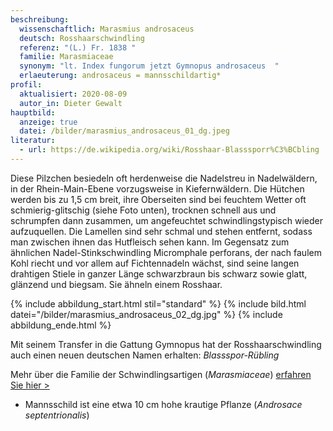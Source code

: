 ```yaml
---
beschreibung:
  wissenschaftlich: Marasmius androsaceus
  deutsch: Rosshaarschwindling
  referenz: "(L.) Fr. 1838 "
  familie: Marasmiaceae
  synonym: "lt. Index fungorum jetzt Gymnopus androsaceus  "
  erlaeuterung: androsaceus = mannsschildartig*
profil:
  aktualisiert: 2020-08-09
  autor_in: Dieter Gewalt
hauptbild:
  anzeige: true
  datei: /bilder/marasmius_androsaceus_01_dg.jpeg
literatur:
  - url: https://de.wikipedia.org/wiki/Rosshaar-Blasssporr%C3%BCbling
---
```

Diese Pilzchen besiedeln oft herdenweise die Nadelstreu in Nadelwäldern, in der Rhein-Main-Ebene vorzugsweise in Kiefernwäldern. Die Hütchen werden bis zu 1,5 cm breit, ihre Oberseiten sind bei feuchtem Wetter oft schmierig-glitschig (siehe Foto unten), trocknen schnell aus und schrumpfen dann zusammen, um angefeuchtet schwindlingstypisch wieder aufzuquellen. Die Lamellen sind sehr schmal und stehen entfernt, sodass man zwischen ihnen das Hutfleisch sehen kann. Im Gegensatz zum ähnlichen Nadel-Stinkschwindling Micromphale perforans, der nach faulem Kohl riecht und vor allem auf Fichtennadeln wächst, sind seine langen drahtigen Stiele in ganzer Länge schwarzbraun bis schwarz sowie glatt, glänzend und biegsam. Sie ähneln einem Rosshaar.

{% include abbildung_start.html stil="standard" %}
{% include bild.html datei="/bilder/marasmius_androsaceus_02_dg.jpg" %}
{% include abbildung_ende.html %}

Mit seinem Transfer in die Gattung Gymnopus hat der Rosshaarschwindling auch einen neuen deutschen Namen erhalten: *Blassspor-Rübling*

Mehr über die Familie der Schwindlingsartigen (*Marasmiaceae*) [erfahren Sie hier >](/verwandt/schwindlinge)

* Mannsschild ist eine etwa 10 cm hohe krautige Pflanze (*Androsace septentrionalis*)